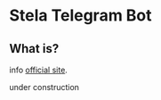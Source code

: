 # Stela Telegram Bot

## What is?

info [official site](https://quedadasestelaresmadrid.com).

under construction

